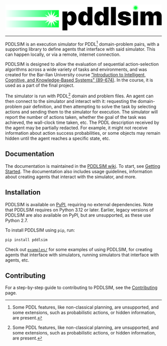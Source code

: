 <div align=center>
    <picture>
        <source srcset="/assets/pddlsim-dark.svg" media="(prefers-color-scheme: dark)"/>
        <img alt="PDDLSIM logo" src="/assets/pddlsim-light.svg"/>
    </picture>
    <hr/>
</div>

PDDLSIM is an execution simulator for PDDL[^1] domain-problem pairs, with a supporting library to define agents that interface with said simulator. This can happen locally, or via a remote, internet connection.

PDDLSIM is designed to allow the evaluation of sequential action-selection algorithms across a wide variety of tasks and environments, and was created for the Bar-Ilan University course ["Introduction to Intelligent, Cognitive, and Knowledge-Based Systems" (89-674)](https://www.cs.biu.ac.il/~galk/teach/current/intsys/). In the course, it is used as a part of the final project.

The simulator is run with PDDL[^1] domain and problem files. An agent can then connect to the simulator and interact with it: requesting the domain-problem pair definition, and then attempting to solve the task by selecting actions and sending them to the simulator for execution. The simulator will report the number of actions taken, whether the goal of the task was achieved, the wall-clock time taken, etc. The PDDL description received by the agent may be partially redacted. For example, it might not receive information about action success probabilities, or some objects may remain hidden until the agent reaches a specific state, etc.

## Documentation

The documentation is maintained in the [PDDLSIM wiki](https://github.com/galk-research/pddlsim/wiki). To start, see [Getting Started](https://github.com/galk-research/pddlsim/wiki/Getting-Started). The documentation also includes usage guidelines, information about creating agents that interact with the simulator, and more.

## Installation

PDDLSIM is available on [PyPI](https://pypi.org/project/pddlsim/), requiring no external dependencies. Note that PDDLSIM requires on Python 3.12 or later. Earlier, legacy versions of PDDLSIM are also available on PyPI, but are unsupported, as these use Python 2.7.

To install PDDLSIM using `pip`, run:

```bash
pip install pddlsim
```

Check out [`examples/`](/examples/) for some examples of using PDDLSIM, for creating agents that interface with simulators, running simulators that interface with agents, etc.

## Contributing

For a step-by-step guide to contributing to PDDLSIM, see the [Contributing](https://github.com/galk-research/pddlsim/wiki/Contributing/) page.

[^1]: Some PDDL features, like non-classical planning, are unsupported, and some extensions, such as probabilistic actions, or hidden information, are present.
